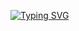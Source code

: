 <a href="https://git.io/typing-svg"><img src="https://readme-typing-svg.demolab.com?font=Nova+Mono&weight=800&pause=1000&center=true&vCenter=true&random=false&width=435&lines=Welcome+to+my+GitHub" alt="Typing SVG" /></a>

<!--
**vkolev86/vkolev86** is a ✨ _special_ ✨ repository because its `README.md` (this file) appears on your GitHub profile.

Here are some ideas to get you started:

- 🔭 I’m currently working on ...
- 🌱 I’m currently learning ...
- 👯 I’m looking to collaborate on ...
- 🤔 I’m looking for help with ...
- 💬 Ask me about ...
- 📫 How to reach me: ...
- 😄 Pronouns: ...
- ⚡ Fun fact: ...
-->
